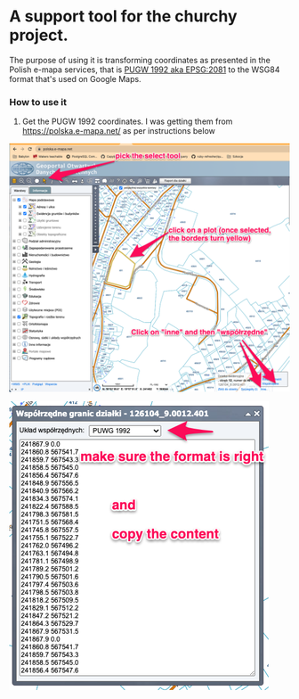 # A support tool for the churchy project.

The purpose of using it is transforming coordinates as presented in the Polish e-mapa services, that is [PUGW 1992 aka EPSG:2081](https://gis-support.pl/baza-wiedzy-2/podstawy-gis/uklady-wspolrzednych-w-praktyce/) to the WSG84 format that's used on Google Maps.

### How to use it

1. Get the PUGW 1992 coordinates. I was getting them from https://polska.e-mapa.net/ as per instructions below

![instruction1](https://github.com/Kotauror/puwg_1992_preparer/blob/master/images/instruction1.png)

![instruction2](https://github.com/Kotauror/puwg_1992_preparer/blob/master/images/instruction2.png)